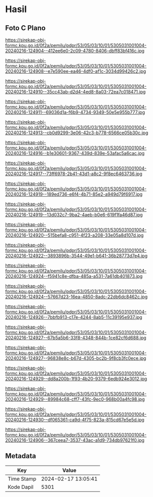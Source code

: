 # Hasil

## Foto C Plano

https://sirekap-obj-formc.kpu.go.id/0f2a/pemilu/pdpr/53/05/03/10/01/5305031001004-20240216-124904--412ee6e0-2c09-4780-8406-dbff83bf416c.jpg

https://sirekap-obj-formc.kpu.go.id/0f2a/pemilu/pdpr/53/05/03/10/01/5305031001004-20240216-124908--e7e590ee-ea46-4df0-af1c-3034d99426c2.jpg

https://sirekap-obj-formc.kpu.go.id/0f2a/pemilu/pdpr/53/05/03/10/01/5305031001004-20240216-124910--35cc43ab-d2d4-4ed8-8a03-72ea7c018471.jpg

https://sirekap-obj-formc.kpu.go.id/0f2a/pemilu/pdpr/53/05/03/10/01/5305031001004-20240216-124911--69036d1a-f6b9-4734-9349-50e5e955b777.jpg

https://sirekap-obj-formc.kpu.go.id/0f2a/pemilu/pdpr/53/05/03/10/01/5305031001004-20240216-124913--cb0d9299-3e06-42c3-b778-6566ce05b30c.jpg

https://sirekap-obj-formc.kpu.go.id/0f2a/pemilu/pdpr/53/05/03/10/01/5305031001004-20240216-124916--b1e30601-9367-439d-839e-53afac5a6cac.jpg

https://sirekap-obj-formc.kpu.go.id/0f2a/pemilu/pdpr/53/05/03/10/01/5305031001004-20240216-124917--73ff6978-2b41-43d1-a8c2-9f8ec6463736.jpg

https://sirekap-obj-formc.kpu.go.id/0f2a/pemilu/pdpr/53/05/03/10/01/5305031001004-20240216-124919--189ed736-e6f4-4b71-85e2-a949d79f6917.jpg

https://sirekap-obj-formc.kpu.go.id/0f2a/pemilu/pdpr/53/05/03/10/01/5305031001004-20240216-124919--13d032c7-9ba2-4aeb-b0e6-619f1fa46d87.jpg

https://sirekap-obj-formc.kpu.go.id/0f2a/pemilu/pdpr/53/05/03/10/01/5305031001004-20240216-124920--515befa8-c951-4f23-a208-33e05a8d107d.jpg

https://sirekap-obj-formc.kpu.go.id/0f2a/pemilu/pdpr/53/05/03/10/01/5305031001004-20240216-124922--3893896b-3544-49e1-b641-36b28773d7e4.jpg

https://sirekap-obj-formc.kpu.go.id/0f2a/pemilu/pdpr/53/05/03/10/01/5305031001004-20240216-124924--f5941c8e-dfba-485a-a531-7a61db401873.jpg

https://sirekap-obj-formc.kpu.go.id/0f2a/pemilu/pdpr/53/05/03/10/01/5305031001004-20240216-124924--57667d23-16ea-4850-8adc-22db6dc8462c.jpg

https://sirekap-obj-formc.kpu.go.id/0f2a/pemilu/pdpr/53/05/03/10/01/5305031001004-20240216-124926--7bbfb913-c17e-4244-8ab5-11c39195e937.jpg

https://sirekap-obj-formc.kpu.go.id/0f2a/pemilu/pdpr/53/05/03/10/01/5305031001004-20240216-124927--67b5a5b6-33f8-4348-844b-1ce82cf6d688.jpg

https://sirekap-obj-formc.kpu.go.id/0f2a/pemilu/pdpr/53/05/03/10/01/5305031001004-20240216-124927--96838e8c-b67d-4305-bc2b-9f8cb3fc0ece.jpg

https://sirekap-obj-formc.kpu.go.id/0f2a/pemilu/pdpr/53/05/03/10/01/5305031001004-20240216-124929--dd8a200b-1f93-4b20-9379-6edb924e3012.jpg

https://sirekap-obj-formc.kpu.go.id/0f2a/pemilu/pdpr/53/05/03/10/01/5305031001004-20240216-124929--89984c68-cff7-43fc-9ec0-968b00a4fc98.jpg

https://sirekap-obj-formc.kpu.go.id/0f2a/pemilu/pdpr/53/05/03/10/01/5305031001004-20240216-124930--df065361-ca9d-4f75-823a-815cd67e5e5d.jpg

https://sirekap-obj-formc.kpu.go.id/0f2a/pemilu/pdpr/53/05/03/10/01/5305031001004-20240216-124906--367ceea7-3537-43ac-a1d9-734db97621f0.jpg


## Metadata

| Key        | Value               |
| ---------- | ------------------- |
| Time Stamp | 2024-02-17 13:05:41 |
| Kode Dapil | 5301                |



